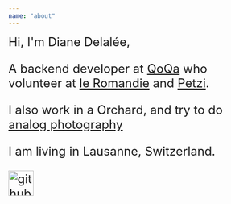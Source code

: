 ```yaml
---
name: "about"
---
```

<div class="about" style="font-size: 1.5rem">
Hi, I'm Diane Delalée,

A backend developer at <a href="https://www.qoqa.ch/fr" target="_blank">QoQa</a> who volunteer at <a href="https://www.leromandie.ch/" target="_blank">le Romandie</a> and <a href="https://www.petzi.ch/fr/association/a-propos-de-petzi/" target="_blank">Petzi</a>. 

I also work in a Orchard, and try to do <a href="https://www.instagram.com/fixie_des_alpes/" target="_blank">analog photography</a>

I am living in Lausanne, Switzerland.

<a href="https://github.com/dianedelallee" target="_blank"><img src="https://images.icon-icons.com/3685/PNG/512/github_logo_icon_229278.png" alt="github logo" width="50"/></a>
</div>


